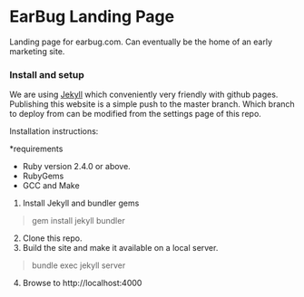 # EarBug Landing Page
Landing page for earbug.com. Can eventually be the home of an early marketing site.

### Install and setup
We are using [Jekyll](https://jekyllrb.com/) which conveniently very friendly with github pages. Publishing this website is a simple push to the master branch.  Which branch to deploy from can be modified from the settings page of this repo.

Installation instructions:

*requirements
- Ruby version 2.4.0 or above. 
- RubyGems
- GCC and Make

1. Install Jekyll and bundler gems
> gem install jekyll bundler
2. Clone this repo.
3. Build the site and make it available on a local server.
> bundle exec jekyll server
4. Browse to http://localhost:4000


